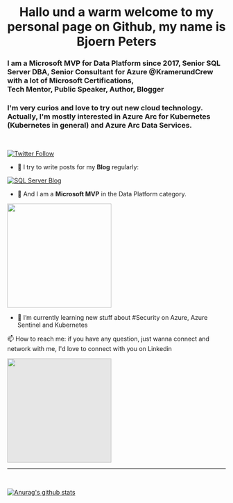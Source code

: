 <h1 align="center">Hallo und a warm welcome to my personal page on Github, my name is Bjoern Peters</h1>
<h3>I am a Microsoft MVP for Data Platform since 2017, Senior SQL Server DBA, Senior Consultant for Azure @KramerundCrew with a lot of Microsoft Certifications, <br> 
Tech Mentor, Public Speaker, Author, Blogger</h3>
<h3>I'm very curios and love to try out new cloud technology. Actually, I'm mostly interested in Azure Arc for Kubernetes (Kubernetes in general) and Azure Arc Data Services.</h5>
<br>

[![Twitter Follow](https://img.shields.io/twitter/follow/sql_aus_hh?color=blue&logo=twitter&style=for-the-badge)](https://twitter.com/intent/follow?screen_name=sql_aus_hh)

- 💬 I try to write posts for my **Blog** regularly:

[![SQL Server Blog](https://www.sql-aus-hamburg.de/wp-content/uploads/Logo1.jpg)](https://www.sql-aus-hamburg.de)

- 🌱 And I am a **Microsoft MVP** in the Data Platform category.

<a href="https://mvp.microsoft.com/en-us/PublicProfile/5002576"><img src="https://mvp.microsoft.com/Content/Images/mvp-banner.png" width="240" /></a>

- 🌱 I’m currently learning new stuff about #Security on Azure, Azure Sentinel and Kubernetes

📫 How to reach me:
if you have any question, just wanna connect and network with me, I'd love to connect with you on Linkedin

<a href="https://www.linkedin.com/in/bjoern-peters/"><img style="background-color: hsl(0, 0%, 90%);transition: background-color 300ms;" src="https://www.sql-aus-hamburg.de/wp-content/uploads/2021/07/LI-Logo.png" width="240" /></a>

<hr>
<br>


[![Anurag's github stats](https://github-readme-stats.vercel.app/api?username=sql-aus-hh)](https://github.com/sql-aus-hh)


<!--
**sql-aus-hh/bjoernpeters** is a ✨ _special_ ✨ repository because its `README.md` (this file) appears on your GitHub profile.
A big THANK YOU to Jonah Andersson and Michael Mardahl for the inspiration and sorry for copying your content ;-)
-->